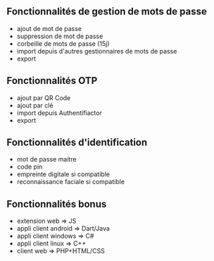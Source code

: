 ## Fonctionnalités de gestion de mots de passe

- ajout de mot de passe
- suppression de mot de passe
- corbeille de mots de passe (15j)
- import depuis d'autres gestionnaires de mots de passe
- export

## Fonctionnalités OTP

- ajout par QR Code
- ajout par clé
- import depuis Authentifiactor
- export

## Fonctionnalités d'identification

- mot de passe maitre
- code pin
- empreinte digitale si compatible
- reconnaissance faciale si compatible

## Fonctionnalités bonus

- extension web => JS
- appli client android => Dart/Java
- appli client windows => C#
- appli client linux => C++
- client web => PHP+HTML/CSS

